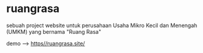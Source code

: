 # ruangrasa
sebuah project website untuk perusahaan Usaha Mikro Kecil dan Menengah (UMKM) yang bernama "Ruang Rasa"

demo --> <a href="https//ruangrasa.site/">https//ruangrasa.site/</a>

